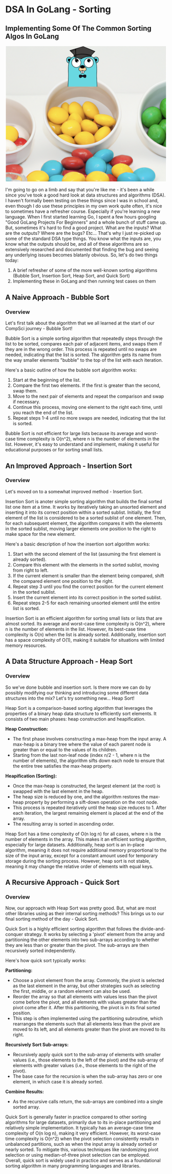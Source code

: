 # DSA In GoLang - Sorting
## Implementing Some Of The Common Sorting Algos In GoLang

![Thumbnail](./imgs/thumbnail.png)

I'm going to go on a limb and say that you're like me - it's been a while
since you've took a good hard look at data structures and algorithms (DSA).
I haven't formally been testing on these things since I was in school and,
even though I do use these principles in my own work quite often, it's nice
to sometimes have a refresher course. Especially if you're learning a new 
language. When I first started learning Go, I spent a few hours googling 
"Good GoLang Projects For Beginners" and a whole bunch of stuff came up.
But, sometimes it's hard to find a good project. What are the inputs? What
are the outputs? Where are the bugs? Etc... That's why I just re-picked up
some of the standard DSA type things. You know what the inputs are, you know
what the outputs should be, and all of these algorithms are so extensively
researched and documented that finding the bug and seeing any underlying
issues becomes blatanly obvious. So, let's do two things today:

1. A brief refresher of some of the more well-known sorting algorithms 
    (Bubble Sort, Insertion Sort, Heap Sort, and Quick Sort)
2. Implementing these in GoLang and then running test cases on them

## A Naive Approach - Bubble Sort
### Overview

Let's first talk about the algorithm that we all learned at the
start of our CompSci journey - Bubble Sort!

Bubble Sort is a simple sorting algorithm that 
repeatedly steps through the list to be sorted, compares each pair of 
adjacent items, and swaps them if they are in the wrong order. This process 
is repeated until no swaps are needed, indicating that the list is sorted. 
The algorithm gets its name from the way smaller elements 
"bubble" to the top of the list with each iteration.

Here's a basic outline of how the bubble sort algorithm works:

1. Start at the beginning of the list.
2. Compare the first two elements. If the first is greater than the second, swap them.
3. Move to the next pair of elements and repeat the comparison and swap if necessary.
4. Continue this process, moving one element to the right each time, until you reach the end of the list.
5. Repeat steps 1-4 until no more swaps are needed, indicating that the list is sorted.

Bubble Sort is not efficient for large lists because its average and worst-case 
time complexity is O(n^2), where n is the number of elements in the list. 
However, it's easy to understand and implement, making it useful for 
educational purposes or for sorting small lists.

## An Improved Approach - Insertion Sort
### Overview

Let's moved on to a somewhat improved method - Insertion Sort.

Insertion Sort is anoter simple sorting algorithm that 
builds the final sorted list one item at a time. It 
works by iteratively taking an unsorted element and inserting 
it into its correct position within a sorted sublist. Initially, 
the first element of the list is considered to be a sorted sublist of 
one element. Then, for each subsequent element, the algorithm 
compares it with the elements in the sorted sublist, moving larger 
elements one position to the right to make space for the new element.

Here's a basic description of how the insertion sort algorithm works:

1. Start with the second element of the list (assuming the first element is already sorted).
2. Compare this element with the elements in the sorted sublist, moving from right to left.
3. If the current element is smaller than the element being compared, shift the compared element one position to the right.
4. Repeat step 3 until you find the correct position for the current element in the sorted sublist.
5. Insert the current element into its correct position in the sorted sublist.
6. Repeat steps 2-5 for each remaining unsorted element until the entire list is sorted.

Insertion Sort is an efficient algorithm for sorting small lists or lists that are 
almost sorted. Its average and worst-case time complexity is O(n^2), 
where n is the number of elements in the list. However, its best-case time complexity 
is O(n) when the list is already sorted. Additionally, insertion sort has a 
space complexity of O(1), making it suitable for situations with limited memory resources.

## A Data Structure Approach - Heap Sort
### Overview

So we've done bubble and insertion sort. Is there more we can do by possibly
modifying our thinking and introducing some different data structures into
the mix? Let's try something new... Heap Sort!

Heap Sort is a comparison-based sorting algorithm that leverages the properties 
of a binary heap data structure to efficiently sort elements. It consists of 
two main phases: heap construction and heapification.

**Heap Construction:**

* The first phase involves constructing a max-heap from the input array. 
    A max-heap is a binary tree where the value of each parent node is 
    greater than or equal to the values of its children.
* Starting from the last non-leaf node (index n/2 - 1, where n is the 
    number of elements), the algorithm sifts down each node to ensure 
    that the entire tree satisfies the max-heap property.

**Heapification (Sorting):**

* Once the max-heap is constructed, the largest element (at the root) is 
    swapped with the last element in the heap.
* The heap size is reduced by one, and the algorithm restores the max-heap 
    property by performing a sift-down operation on the root node.
* This process is repeated iteratively until the heap size reduces to 1. 
    After each iteration, the largest remaining element is placed at the end of the array.
* The resulting array is sorted in ascending order.

Heap Sort has a time complexity of O(n log n) for all cases, where 
n is the number of elements in the array. This makes it an efficient 
sorting algorithm, especially for large datasets. Additionally, heap sort 
is an in-place algorithm, meaning it does not require additional memory 
proportional to the size of the input array, except for a constant amount 
used for temporary storage during the sorting process. However, heap sort is 
not stable, meaning it may change the relative order of elements with equal keys.

## A Recursive Approach - Quick Sort
### Overview

Now, our approach with Heap Sort was pretty good. But, what are most
other libraries using as their internal sorting methods? This brings
us to our final sorting method of the day - Quick Sort.

Quick Sort is a highly efficient sorting algorithm that follows the 
divide-and-conquer strategy. It works by selecting a 'pivot' element 
from the array and partitioning the other elements into two sub-arrays 
according to whether they are less than or greater than the pivot. 
The sub-arrays are then recursively sorted independently.

Here's how quick sort typically works:

**Partitioning:**

* Choose a pivot element from the array. Commonly, the pivot is selected 
    as the last element in the array, but other strategies such as selecting
    the first, middle, or a random element can also be used.
* Reorder the array so that all elements with values less than the pivot 
    come before the pivot, and all elements with values greater than 
    the pivot come after it. After this partitioning, the pivot is 
    in its final sorted position.
* This step is often implemented using the partitioning subroutine, 
    which rearranges the elements such that all elements less than 
    the pivot are moved to its left, and all elements greater than 
    the pivot are moved to its right.

**Recursively Sort Sub-arrays:**

* Recursively apply quick sort to the sub-array of elements 
    with smaller values (i.e., those elements to the left of the pivot) 
    and the sub-array of elements with greater values 
    (i.e., those elements to the right of the pivot).
* The base case for the recursion is when the sub-array has 
    zero or one element, in which case it is already sorted.

**Combine Results:**

* As the recursive calls return, the sub-arrays are combined 
    into a single sorted array.

Quick Sort is generally faster in practice compared to other 
sorting algorithms for large datasets, primarily due to its in-place 
partitioning and relatively simple implementation. It typically has an 
average-case time complexity of O(n log n), making it very efficient. 
However, its worst-case time complexity is O(n^2) when the pivot selection 
consistently results in unbalanced partitions, such as when the input array 
is already sorted or nearly sorted. To mitigate this, various techniques like 
randomizing pivot selection or using median-of-three pivot selection can be 
employed. Overall, quick sort is widely used in practice and serves as a 
foundational sorting algorithm in many programming languages and libraries.